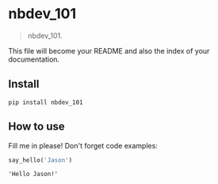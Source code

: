 # nbdev_101
> nbdev_101.


This file will become your README and also the index of your documentation.

## Install

`pip install nbdev_101`

## How to use

Fill me in please! Don't forget code examples:

```python
say_hello('Jason')
```




    'Hello Jason!'


